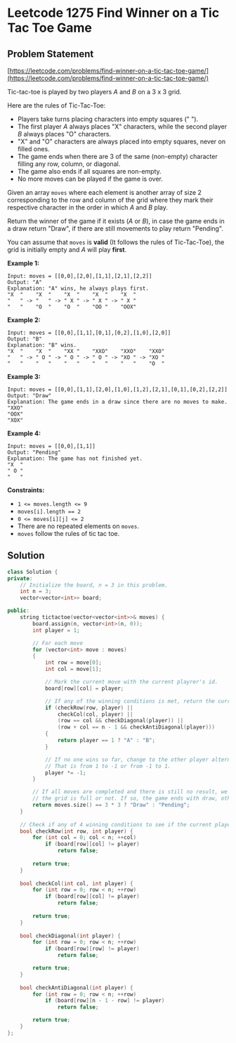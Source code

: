 # Leetcode 1275 Find Winner on a Tic Tac Toe Game

## Problem Statement

[https://leetcode.com/problems/find-winner-on-a-tic-tac-toe-game/](https://leetcode.com/problems/find-winner-on-a-tic-tac-toe-game/)

Tic-tac-toe is played by two players _A_ and _B_ on a 3 x 3 grid.

Here are the rules of Tic-Tac-Toe:

* Players take turns placing characters into empty squares \(" "\).
* The first player _A_ always places "X" characters, while the second player _B_ always places "O" characters.
* "X" and "O" characters are always placed into empty squares, never on filled ones.
* The game ends when there are 3 of the same \(non-empty\) character filling any row, column, or diagonal.
* The game also ends if all squares are non-empty.
* No more moves can be played if the game is over.

Given an array `moves` where each element is another array of size 2 corresponding to the row and column of the grid where they mark their respective character in the order in which _A_ and _B_ play.

Return the winner of the game if it exists \(_A_ or _B_\), in case the game ends in a draw return "Draw", if there are still movements to play return "Pending".

You can assume that `moves` is **valid** \(It follows the rules of Tic-Tac-Toe\), the grid is initially empty and _A_ will play **first**.

**Example 1:**

```text
Input: moves = [[0,0],[2,0],[1,1],[2,1],[2,2]]
Output: "A"
Explanation: "A" wins, he always plays first.
"X  "    "X  "    "X  "    "X  "    "X  "
"   " -> "   " -> " X " -> " X " -> " X "
"   "    "O  "    "O  "    "OO "    "OOX"
```

**Example 2:**

```text
Input: moves = [[0,0],[1,1],[0,1],[0,2],[1,0],[2,0]]
Output: "B"
Explanation: "B" wins.
"X  "    "X  "    "XX "    "XXO"    "XXO"    "XXO"
"   " -> " O " -> " O " -> " O " -> "XO " -> "XO " 
"   "    "   "    "   "    "   "    "   "    "O  "
```

**Example 3:**

```text
Input: moves = [[0,0],[1,1],[2,0],[1,0],[1,2],[2,1],[0,1],[0,2],[2,2]]
Output: "Draw"
Explanation: The game ends in a draw since there are no moves to make.
"XXO"
"OOX"
"XOX"
```

**Example 4:**

```text
Input: moves = [[0,0],[1,1]]
Output: "Pending"
Explanation: The game has not finished yet.
"X  "
" O "
"   "
```

**Constraints:**

* `1 <= moves.length <= 9`
* `moves[i].length == 2`
* `0 <= moves[i][j] <= 2`
* There are no repeated elements on `moves`.
* `moves` follow the rules of tic tac toe.

## Solution

```cpp
class Solution {
private:
    // Initialize the board, n = 3 in this problem.
    int n = 3;
    vector<vector<int>> board;

public:
    string tictactoe(vector<vector<int>>& moves) {        
        board.assign(n, vector<int>(n, 0));
        int player = 1;

        // For each move
        for (vector<int> move : moves) 
        {
            int row = move[0];
            int col = move[1];

            // Mark the current move with the current playrer's id.
            board[row][col] = player;

            // If any of the winning conditions is met, return the current player's id.
            if (checkRow(row, player) || 
                checkCol(col, player) || 
                (row == col && checkDiagonal(player)) ||
                (row + col == n - 1 && checkAntiDiagonal(player))) 
            {
                return player == 1 ? "A" : "B";
            }

            // If no one wins so far, change to the other player alternatively. 
            // That is from 1 to -1 or from -1 to 1.
            player *= -1;
        }

        // If all moves are completed and there is still no result, we shall check if 
        // the grid is full or not. If so, the game ends with draw, otherwise pending.
        return moves.size() == 3 * 3 ? "Draw" : "Pending";
    }
    
    // Check if any of 4 winning conditions to see if the current player has won.
    bool checkRow(int row, int player) {
        for (int col = 0; col < n; ++col) 
            if (board[row][col] != player) 
                return false;
        
        return true;
    }
    
    bool checkCol(int col, int player) {
        for (int row = 0; row < n; ++row) 
            if (board[row][col] != player) 
                return false;
        
        return true;
    }
        
    bool checkDiagonal(int player) {
        for (int row = 0; row < n; ++row) 
            if (board[row][row] != player) 
                return false;

        return true;
    }
        
    bool checkAntiDiagonal(int player) {
        for (int row = 0; row < n; ++row) 
            if (board[row][n - 1 - row] != player) 
                return false;

        return true;
    }
};  
```

